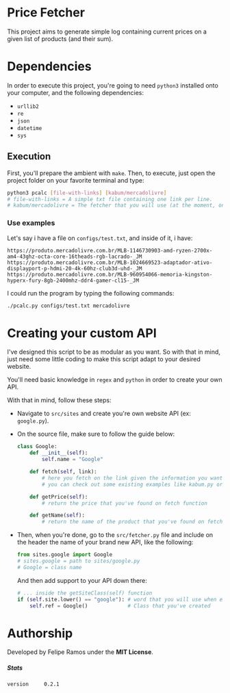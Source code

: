 # Price Fetcher

This project aims to generate simple log containing current prices on a given list
of products (and their sum).

# Dependencies
In order to execute this project, you're going to need `python3` installed onto
your computer, and the following dependencies:
+ `urllib2`
+ `re`
+ `json`
+ `datetime`
+ `sys`

## Execution
First, you'll prepare the ambient with `make`. Then, to execute, just open the 
project folder on your favorite terminal and type:
```bash
python3 pcalc [file-with-links] [kabum/mercadolivre]
# file-with-links = A simple txt file containing one link per line.
# kabum/mercadolivre = The fetcher that you will use (at the moment, only these)
```
### Use examples
Let's say i have a file on `configs/test.txt`, and inside of it, i have:
```
https://produto.mercadolivre.com.br/MLB-1146730903-amd-ryzen-2700x-am4-43ghz-octa-core-16theads-rgb-lacrado-_JM
https://produto.mercadolivre.com.br/MLB-1024669523-adaptador-ativo-displayport-p-hdmi-20-4k-60hz-club3d-uhd-_JM
https://produto.mercadolivre.com.br/MLB-960954066-memoria-kingston-hyperx-fury-8gb-2400mhz-ddr4-gamer-cl15-_JM
```
I could run the program by typing the following commands:
```bash
./pcalc.py configs/test.txt mercadolivre
```

# Creating your custom API
I've designed this script to be as modular as you want. So with that in mind, 
just need some little coding to make this script adapt to your desired website.

You'll need basic knowledge in `regex` and `python` in order to create your own
API.

With that in mind, follow these steps:
+ Navigate to `src/sites` and create you're own website API (ex: `google.py`).
+ On the source file, make sure to follow the guide below:

    ```python
    class Google:
        def __init__(self):
            self.name = "Google"

        def fetch(self, link):
            # here you fetch on the link given the information you want
            # you can check out some existing examples like kabum.py or mercadolivre.py

        def getPrice(self):
            # return the price that you've found on fetch function

        def getName(self):
            # return the name of the product that you've found on fetch function
    ```

+ Then, when you're done, go to the `src/fetcher.py` file and include on the 
header the name of your brand new API, like the following:

    ```python
    from sites.google import Google
    # sites.google = path to sites/google.py
    # Google = class name
    ```

    And then add support to your API down there:

    ```python
    # ... inside the getSiteClass(self) function
    if (self.site.lower() == "google"): # word that you will use when executing
        self.ref = Google()             # Class that you've created
    ```

# Authorship
Developed by Felipe Ramos under the **MIT License**.

##### Stats
```
version     0.2.1
```
